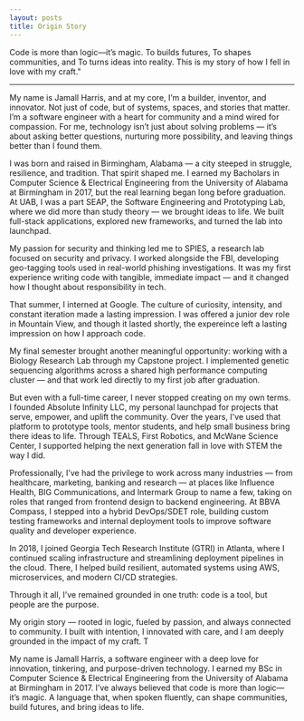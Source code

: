 ```yaml
---
layout: posts
title: Origin Story
---
```


Code is more than logic—it’s magic. To builds futures, To shapes communities, and To turns ideas into reality. This is my story of how I fell in love with my craft."

---



My name is Jamall Harris, and at my core, I’m a builder, inventor, and innovator. Not just of code, but of systems, spaces, and stories that matter. I’m a software engineer with a heart for community and a mind wired for compassion. For me, technology isn’t just about solving problems — it’s about asking better questions, nurturing more possibility, and leaving things better than I found them.

I was born and raised in Birmingham, Alabama — a city steeped in struggle, resilience, and tradition. That spirit shaped me. I earned my Bacholars in Computer Science & Electrical Engineering from the University of Alabama at Birmingham in 2017, but the real learning began long before graduation. At UAB, I was a part SEAP, the Software Engineering and Prototyping Lab, where we did more than study theory — we brought ideas to life. We built full-stack applications, explored new frameworks, and turned the lab into launchpad.

My passion for security and  thinking led me to SPIES, a research lab focused on security and privacy. I worked alongside the FBI, developing geo-tagging tools used in real-world phishing investigations. It was my first experience writing code with tangible, immediate impact — and it changed how I thought about responsibility in tech.

That summer, I interned at Google. The culture of curiosity, intensity, and constant iteration made a lasting impression. I was offered a junior dev role in Mountain View, and though it lasted shortly, the expereince left a lasting impression on how I approach code.  

My final semester brought another meaningful opportunity: working with a Biology Research Lab through my Capstone project. I implemented genetic sequencing algorithms across a shared high performance computing cluster — and that work led directly to my first job after graduation.

But even with a full-time career, I never stopped creating on my own terms. I founded Absolute Infinity LLC, my personal  launchpad for projects that serve, empower, and uplift the community. Over the years, I've used that platform to prototype tools, mentor students, and help small business bring there ideas to life. Through TEALS, First Robotics, and McWane Science Center, I supported helping the next generation fall in love with STEM the way I did. 

Professionally, I’ve had the privilege to work across many industries — from healthcare, marketing, banking and research — at places like Influence Health, BIG Communications, and Intermark Group to name a few, taking on roles that ranged from frontend design to backend engineering. At BBVA Compass, I stepped into a hybrid DevOps/SDET role, building custom testing frameworks and internal deployment tools to improve software quality and developer experience.

In 2018, I joined Georgia Tech Research Institute (GTRI) in Atlanta, where I continued scaling infrastructure and streamlining deployment pipelines in the cloud. There, I helped build resilient, automated systems using AWS, microservices, and modern CI/CD strategies.

Through it all, I’ve remained grounded in one truth: code is a tool, but people are the purpose.

My origin story — rooted in logic, fueled by passion, and always connected to community. I built with intention, I innovated with care, and I am deeply grounded in the impact of my craft. T

My name is Jamall Harris, a software engineer with a deep love for innovation, tinkering, and purpose-driven technology. I earned my BSc in Computer Science & Electrical Engineering from the University of Alabama at Birmingham in 2017. I’ve always believed that code is more than logic—it’s magic. A language that, when spoken fluently, can shape communities, build futures, and bring ideas to life.
